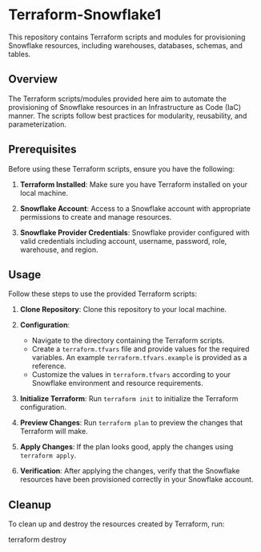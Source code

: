 # Terraform-Snowflake1

This repository contains Terraform scripts and modules for provisioning Snowflake resources, including warehouses, databases, schemas, and tables.

## Overview

The Terraform scripts/modules provided here aim to automate the provisioning of Snowflake resources in an Infrastructure as Code (IaC) manner. The scripts follow best practices for modularity, reusability, and parameterization.

## Prerequisites

Before using these Terraform scripts, ensure you have the following:

1. **Terraform Installed**: Make sure you have Terraform installed on your local machine. 

2. **Snowflake Account**: Access to a Snowflake account with appropriate permissions to create and manage resources.

3. **Snowflake Provider Credentials**: Snowflake provider configured with valid credentials including account, username, password, role, warehouse, and region.

## Usage

Follow these steps to use the provided Terraform scripts:

1. **Clone Repository**: Clone this repository to your local machine.

2. **Configuration**:
    - Navigate to the directory containing the Terraform scripts.
    - Create a `terraform.tfvars` file and provide values for the required variables. An example `terraform.tfvars.example` is provided as a reference.
    - Customize the values in `terraform.tfvars` according to your Snowflake environment and resource requirements.

3. **Initialize Terraform**: Run `terraform init` to initialize the Terraform configuration.

4. **Preview Changes**: Run `terraform plan` to preview the changes that Terraform will make.

5. **Apply Changes**: If the plan looks good, apply the changes using `terraform apply`.


6. **Verification**: After applying the changes, verify that the Snowflake resources have been provisioned correctly in your Snowflake account.

## Cleanup

To clean up and destroy the resources created by Terraform, run:


terraform destroy
